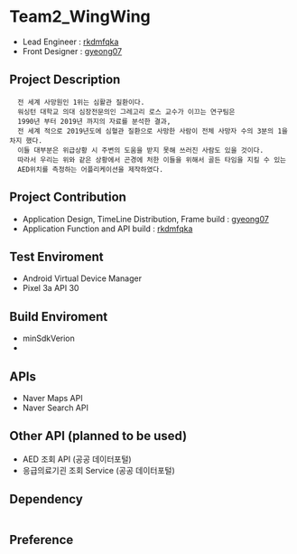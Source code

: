 # Team2_WingWing
  * Lead Engineer : [rkdmfqka](https://github.com/rkdmfqka)
  * Front Designer : [gyeong07](https://github.com/gyeong07)
  
## Project Description 
 ```
   전 세계 사망원인 1위는 심활관 질환이다.
   워싱턴 대학교 의대 심장전문의인 그레고리 로스 교수가 이끄는 연구팀은 
   1990년 부터 2019년 까지의 자료를 분석한 결과,
   전 세계 적으로 2019년도에 심혈관 질환으로 사망한 사람이 전체 사망자 수의 3분의 1을 차지 했다. 
   이들 대부분은 위급상황 시 주변의 도움을 받지 못해 쓰러진 사람도 있을 것이다.
   따라서 우리는 위와 같은 상황에서 곤경에 처한 이들을 위해서 골든 타임을 지킬 수 있는  
   AED위치를 측정하는 어플리케이션을 제작하였다. 
```
 
## Project Contribution 
 * Application Design, TimeLine Distribution, Frame build : [gyeong07](https://github.com/gyeong07) 
 * Application Function and API build : [rkdmfqka](https://github.com/rkdmfqka)
 
## Test Enviroment 
 - Android Virtual Device Manager 
 - Pixel 3a API 30
 
## Build Enviroment
 - minSdkVerion
 - 
 
## APIs
 * Naver Maps API
 * Naver Search API

## Other API (planned to be used) 
 * AED 조회 API (공공 데이터포털)
 * 응급의료기괸 조회 Service (공공 데이터포털)

## Dependency 
```
```

## Preference
```
```
